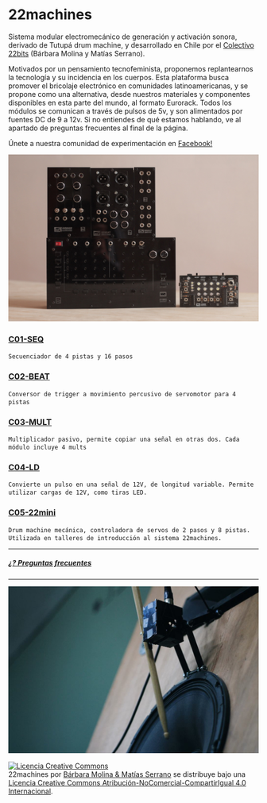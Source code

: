 # 22machines

  Sistema modular electromecánico de generación y activación sonora, derivado de Tutupá drum machine, y desarrollado en Chile por el [Colectivo 22bits](https://www.22bits.org) (Bárbara Molina y Matías Serrano). 
  
  Motivados por un pensamiento tecnofeminista, proponemos replantearnos la tecnología y su incidencia en los cuerpos. Esta plataforma busca promover el bricolaje electrónico en comunidades latinoamericanas, y se propone como una alternativa, desde nuestros materiales y componentes disponibles en esta parte del mundo, al formato Eurorack. Todos los módulos se comunican a través de pulsos de 5v, y son alimentados por fuentes DC de 9 a 12v. Si no entiendes de qué estamos hablando, ve al apartado de preguntas frecuentes al final de la página.
  
  Únete a nuestra comunidad de experimentación en [Facebook!](https://www.facebook.com/groups/442825269573096/) 
  
  ![image](https://github.com/22bits/22machines/blob/master/images/system.JPG)

  ### [C01-SEQ](https://github.com/22bits/22machines/tree/master/C01-SEQ)

    Secuenciador de 4 pistas y 16 pasos
  
  ### [C02-BEAT](https://github.com/22bits/22machines/tree/master/C02-BEAT)

    Conversor de trigger a movimiento percusivo de servomotor para 4 pistas
  
  ### [C03-MULT](https://github.com/22bits/22machines/tree/master/C03-MULT)

    Multiplicador pasivo, permite copiar una señal en otras dos. Cada módulo incluye 4 mults
  
  ### [C04-LD](https://github.com/22bits/22machines/tree/master/C04-LD)

    Convierte un pulso en una señal de 12V, de longitud variable. Permite utilizar cargas de 12V, como tiras LED.
  
  ### [C05-22mini](https://github.com/22bits/22machines/tree/master/C05-22mini) 

    Drum machine mecánica, controladora de servos de 2 pasos y 8 pistas.
    Utilizada en talleres de introducción al sistema 22machines.
_________________________

 ##### [¿? Preguntas frecuentes](https://github.com/22bits/22machines/tree/master/FAQ)
 
 ____________________
 
  ![image](https://github.com/22bits/22machines/blob/master/images/servo1.jpg) 

<a rel="license" href="http://creativecommons.org/licenses/by-nc-sa/4.0/"><img alt="Licencia Creative Commons" style="border-width:0" src="https://i.creativecommons.org/l/by-nc-sa/4.0/88x31.png" /></a><br /><span xmlns:dct="http://purl.org/dc/terms/" href="http://purl.org/dc/dcmitype/InteractiveResource" property="dct:title" rel="dct:type">22machines</span> por <a xmlns:cc="http://creativecommons.org/ns#" href="http://www.22bits.org" property="cc:attributionName" rel="cc:attributionURL">Bárbara Molina & Matías Serrano</a> se distribuye bajo una <a rel="license" href="http://creativecommons.org/licenses/by-nc-sa/4.0/">Licencia Creative Commons Atribución-NoComercial-CompartirIgual 4.0 Internacional</a>.
